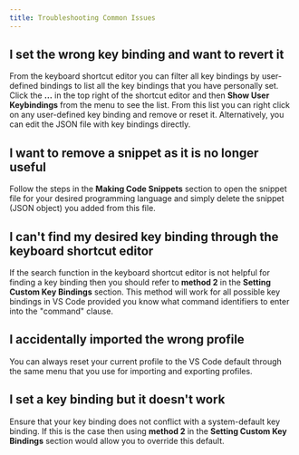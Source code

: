 ```yaml
---
title: Troubleshooting Common Issues
---
```

## I set the wrong key binding and want to revert it
From the keyboard shortcut editor you can filter all key bindings by user-defined bindings to list all the key bindings that you have personally set. Click the **...** in the top right of the shortcut editor and then **Show User Keybindings** from the menu to see the list. From this list you can right click on any user-defined key binding and remove or reset it. Alternatively, you can edit the JSON file with key bindings directly.

## I want to remove a snippet as it is no longer useful
Follow the steps in the **Making Code Snippets** section to open the snippet file for your desired programming language and simply delete the snippet (JSON object) you added from this file.

## I can't find my desired key binding through the keyboard shortcut editor
If the search function in the keyboard shortcut editor is not helpful for finding a key binding then you should refer to **method 2** in the **Setting Custom Key Bindings** section. This method will work for all possible key bindings in VS Code provided you know what command identifiers to enter into the "command" clause.

## I accidentally imported the wrong profile
You can always reset your current profile to the VS Code default through the same menu that you use for importing and exporting profiles.

## I set a key binding but it doesn't work
Ensure that your key binding does not conflict with a system-default key binding. If this is the case then using **method 2** in the **Setting Custom Key Bindings** section would allow you to override this default.
